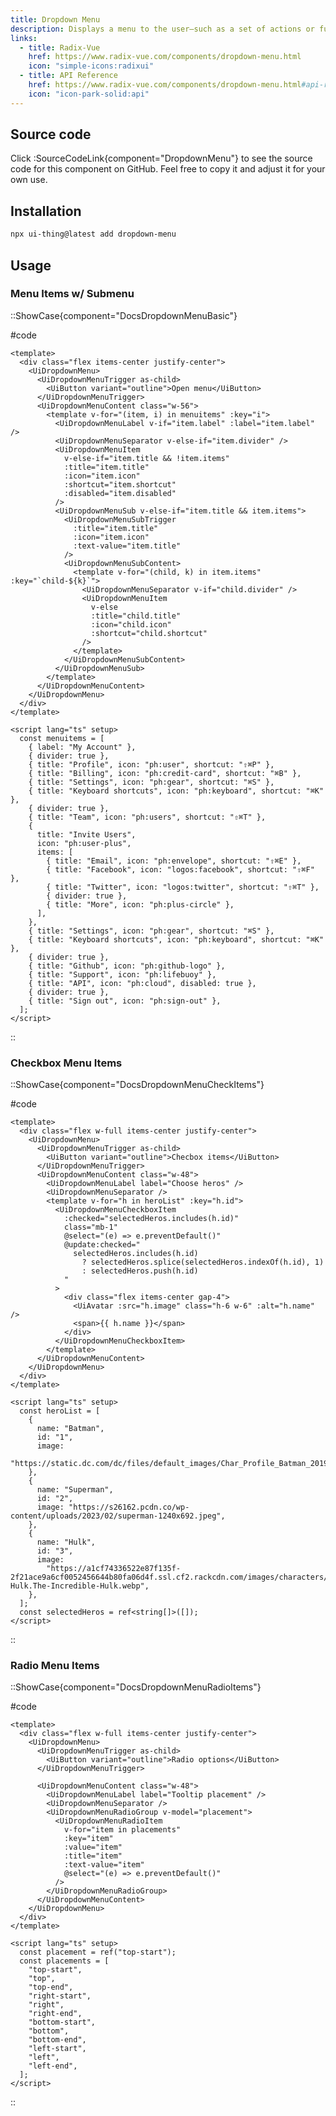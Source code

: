 ```yaml
---
title: Dropdown Menu
description: Displays a menu to the user—such as a set of actions or functions—triggered by a button.
links:
  - title: Radix-Vue
    href: https://www.radix-vue.com/components/dropdown-menu.html
    icon: "simple-icons:radixui"
  - title: API Reference
    href: https://www.radix-vue.com/components/dropdown-menu.html#api-reference
    icon: "icon-park-solid:api"
---
```


## Source code

Click :SourceCodeLink{component="DropdownMenu"} to see the source code for this component on GitHub. Feel free to copy it and adjust it for your own use.

## Installation

```bash
npx ui-thing@latest add dropdown-menu
```

## Usage

### Menu Items w/ Submenu

::ShowCase{component="DocsDropdownMenuBasic"}

#code

<!-- automd:file src="../../app/components/content/Docs/DropdownMenu/DocsDropdownMenuBasic.vue" code lang="vue" -->

```vue [DocsDropdownMenuBasic.vue]
<template>
  <div class="flex items-center justify-center">
    <UiDropdownMenu>
      <UiDropdownMenuTrigger as-child>
        <UiButton variant="outline">Open menu</UiButton>
      </UiDropdownMenuTrigger>
      <UiDropdownMenuContent class="w-56">
        <template v-for="(item, i) in menuitems" :key="i">
          <UiDropdownMenuLabel v-if="item.label" :label="item.label" />
          <UiDropdownMenuSeparator v-else-if="item.divider" />
          <UiDropdownMenuItem
            v-else-if="item.title && !item.items"
            :title="item.title"
            :icon="item.icon"
            :shortcut="item.shortcut"
            :disabled="item.disabled"
          />
          <UiDropdownMenuSub v-else-if="item.title && item.items">
            <UiDropdownMenuSubTrigger
              :title="item.title"
              :icon="item.icon"
              :text-value="item.title"
            />
            <UiDropdownMenuSubContent>
              <template v-for="(child, k) in item.items" :key="`child-${k}`">
                <UiDropdownMenuSeparator v-if="child.divider" />
                <UiDropdownMenuItem
                  v-else
                  :title="child.title"
                  :icon="child.icon"
                  :shortcut="child.shortcut"
                />
              </template>
            </UiDropdownMenuSubContent>
          </UiDropdownMenuSub>
        </template>
      </UiDropdownMenuContent>
    </UiDropdownMenu>
  </div>
</template>

<script lang="ts" setup>
  const menuitems = [
    { label: "My Account" },
    { divider: true },
    { title: "Profile", icon: "ph:user", shortcut: "⇧⌘P" },
    { title: "Billing", icon: "ph:credit-card", shortcut: "⌘B" },
    { title: "Settings", icon: "ph:gear", shortcut: "⌘S" },
    { title: "Keyboard shortcuts", icon: "ph:keyboard", shortcut: "⌘K" },
    { divider: true },
    { title: "Team", icon: "ph:users", shortcut: "⇧⌘T" },
    {
      title: "Invite Users",
      icon: "ph:user-plus",
      items: [
        { title: "Email", icon: "ph:envelope", shortcut: "⇧⌘E" },
        { title: "Facebook", icon: "logos:facebook", shortcut: "⇧⌘F" },
        { title: "Twitter", icon: "logos:twitter", shortcut: "⇧⌘T" },
        { divider: true },
        { title: "More", icon: "ph:plus-circle" },
      ],
    },
    { title: "Settings", icon: "ph:gear", shortcut: "⌘S" },
    { title: "Keyboard shortcuts", icon: "ph:keyboard", shortcut: "⌘K" },
    { divider: true },
    { title: "Github", icon: "ph:github-logo" },
    { title: "Support", icon: "ph:lifebuoy" },
    { title: "API", icon: "ph:cloud", disabled: true },
    { divider: true },
    { title: "Sign out", icon: "ph:sign-out" },
  ];
</script>
```

<!-- /automd -->

::

### Checkbox Menu Items

::ShowCase{component="DocsDropdownMenuCheckItems"}

#code

<!-- automd:file src="../../app/components/content/Docs/DropdownMenu/DocsDropdownMenuCheckItems.vue" code lang="vue" -->

```vue [DocsDropdownMenuCheckItems.vue]
<template>
  <div class="flex w-full items-center justify-center">
    <UiDropdownMenu>
      <UiDropdownMenuTrigger as-child>
        <UiButton variant="outline">Checbox items</UiButton>
      </UiDropdownMenuTrigger>
      <UiDropdownMenuContent class="w-48">
        <UiDropdownMenuLabel label="Choose heros" />
        <UiDropdownMenuSeparator />
        <template v-for="h in heroList" :key="h.id">
          <UiDropdownMenuCheckboxItem
            :checked="selectedHeros.includes(h.id)"
            class="mb-1"
            @select="(e) => e.preventDefault()"
            @update:checked="
              selectedHeros.includes(h.id)
                ? selectedHeros.splice(selectedHeros.indexOf(h.id), 1)
                : selectedHeros.push(h.id)
            "
          >
            <div class="flex items-center gap-4">
              <UiAvatar :src="h.image" class="h-6 w-6" :alt="h.name" />
              <span>{{ h.name }}</span>
            </div>
          </UiDropdownMenuCheckboxItem>
        </template>
      </UiDropdownMenuContent>
    </UiDropdownMenu>
  </div>
</template>

<script lang="ts" setup>
  const heroList = [
    {
      name: "Batman",
      id: "1",
      image:
        "https://static.dc.com/dc/files/default_images/Char_Profile_Batman_20190116_5c3fc4b40faec2.47318964.jpg",
    },
    {
      name: "Superman",
      id: "2",
      image: "https://s26162.pcdn.co/wp-content/uploads/2023/02/superman-1240x692.jpeg",
    },
    {
      name: "Hulk",
      id: "3",
      image:
        "https://a1cf74336522e87f135f-2f21ace9a6cf0052456644b80fa06d4f.ssl.cf2.rackcdn.com/images/characters/large/800/The-Hulk.The-Incredible-Hulk.webp",
    },
  ];
  const selectedHeros = ref<string[]>([]);
</script>
```

<!-- /automd -->

::

### Radio Menu Items

::ShowCase{component="DocsDropdownMenuRadioItems"}

#code

<!-- automd:file src="../../app/components/content/Docs/DropdownMenu/DocsDropdownMenuRadioItems.vue" code lang="vue" -->

```vue [DocsDropdownMenuRadioItems.vue]
<template>
  <div class="flex w-full items-center justify-center">
    <UiDropdownMenu>
      <UiDropdownMenuTrigger as-child>
        <UiButton variant="outline">Radio options</UiButton>
      </UiDropdownMenuTrigger>

      <UiDropdownMenuContent class="w-48">
        <UiDropdownMenuLabel label="Tooltip placement" />
        <UiDropdownMenuSeparator />
        <UiDropdownMenuRadioGroup v-model="placement">
          <UiDropdownMenuRadioItem
            v-for="item in placements"
            :key="item"
            :value="item"
            :title="item"
            :text-value="item"
            @select="(e) => e.preventDefault()"
          />
        </UiDropdownMenuRadioGroup>
      </UiDropdownMenuContent>
    </UiDropdownMenu>
  </div>
</template>

<script lang="ts" setup>
  const placement = ref("top-start");
  const placements = [
    "top-start",
    "top",
    "top-end",
    "right-start",
    "right",
    "right-end",
    "bottom-start",
    "bottom",
    "bottom-end",
    "left-start",
    "left",
    "left-end",
  ];
</script>
```

<!-- /automd -->

::
